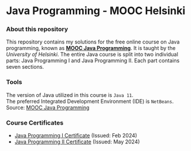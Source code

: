 # Java Programming - MOOC Helsinki

### About this repository
This repository contains my solutions for the free online course on Java programming, known as **[MOOC Java Programming](https://java-programming.mooc.fi/)**. It is taught by the *University of Helsinki*. The entire Java course is split into two individual parts: Java Programming I and Java Programming II. Each part contains seven sections.

### Tools
The version of Java utilized in this course is `Java 11`.<br>
The preferred Integrated Development Environment (IDE) is `NetBeans`.<br>
Source: [MOOC Java Programming](https://java-programming.mooc.fi/)

### Course Certificates
* [Java Programming I Certificate](https://certificates.mooc.fi/validate/87dnw34xbp2) (Issued: Feb 2024)
* [Java Programming II Certificate](https://certificates.mooc.fi/validate/16nqnf28jb1) (Issued: May 2024)
